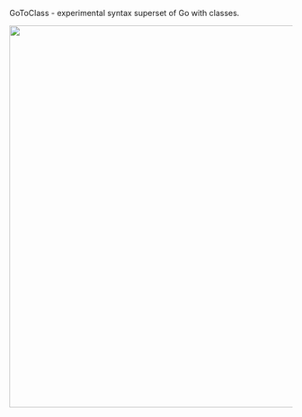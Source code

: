 GoToClass - experimental syntax superset of Go with classes.

<img src="https://github.com/AmorBielyi/gotoclass/blob/master/assets/logo.png" width="680"/>
